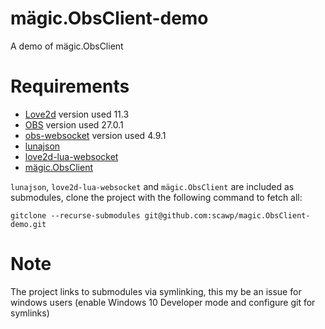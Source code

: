 # mägic.ObsClient-demo
A demo of mägic.ObsClient

# Requirements
- [Love2d](https://love2d.org) version used 11.3
- [OBS](https://obsproject.com) version used 27.0.1
- [obs-websocket](https://github.com/Palakis/obs-websocket/releases/tag/4.9.1) version used 4.9.1
- [lunajson](https://github.com/grafi-tt/lunajson)
- [love2d-lua-websocket](https://github.com/flaribbit/love2d-lua-websocket)
- [mägic.ObsClient](https://github.com/scawp/magic.ObsClient)

`lunajson`, `love2d-lua-websocket` and `mägic.ObsClient` are included as submodules, clone the project with the following command to fetch all:

```gitclone --recurse-submodules git@github.com:scawp/magic.ObsClient-demo.git```

# Note
The project links to submodules via symlinking, this my be an issue for windows users (enable Windows 10 Developer mode and configure git for symlinks)
